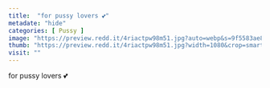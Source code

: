 ```yaml
---
title:  "for pussy lovers 💕"
metadate: "hide"
categories: [ Pussy ]
image: "https://preview.redd.it/4riactpw98m51.jpg?auto=webp&s=9f5583ae8067f49b8853df20ad1bdc4f7ae25995"
thumb: "https://preview.redd.it/4riactpw98m51.jpg?width=1080&crop=smart&auto=webp&s=e6a026dc0cf35081622063616c4fcafab2ad8960"
visit: ""
---
```

for pussy lovers 💕
